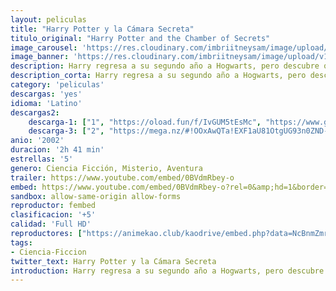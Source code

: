 ```yaml
---
layout: peliculas
title: "Harry Potter y la Cámara Secreta"
titulo_original: "Harry Potter and the Chamber of Secrets"
image_carousel: 'https://res.cloudinary.com/imbriitneysam/image/upload/v1542847073/harry2-poster-min.jpg'
image_banner: 'https://res.cloudinary.com/imbriitneysam/image/upload/v1542847073/harry2-banner-min.jpg'
description: Harry regresa a su segundo año a Hogwarts, pero descubre que cosas malas ocurren debido a que un sitio llamado la Cámara de los Secretos ha sido abierto por el heredero de Slytherin y hará que los hijos de muggles, los impuros, aparezcan petrificados misteriosamente por un animal monstruoso.
description_corta: Harry regresa a su segundo año a Hogwarts, pero descubre que cosas malas ocurren debido a que un sitio llamado la Cámara de los Secretos ha sido abierto por el heredero de Slytherin y hará que los hijos de muggles, los ...
category: 'peliculas'
descargas: 'yes'
idioma: 'Latino'
descargas2:
    descarga-1: ["1", "https://oload.fun/f/IvGUM5tEsMc", "https://www.google.com/s2/favicons?domain=openload.co","OpenLoad","https://res.cloudinary.com/imbriitneysam/image/upload/v1541473684/mexico.png", "Latino", "Full HD"]
    descarga-3: ["2", "https://mega.nz/#!OOxAwQTa!EXF1aU81OtgUG93n0ZND-10v9gVC68-tUURnzoo06hk", "https://www.google.com/s2/favicons?domain=mega.nz","Mega","https://res.cloudinary.com/imbriitneysam/image/upload/v1541473684/mexico.png", "Latino", "Full HD"]
anio: '2002'
duracion: '2h 41 min'
estrellas: '5'
genero: Ciencia Ficción, Misterio, Aventura
trailer: https://www.youtube.com/embed/0BVdmRbey-o
embed: https://www.youtube.com/embed/0BVdmRbey-o?rel=0&amp;hd=1&border=0&wmode=opaque&enablejsapi=1&modestbranding=1&controls=1&showinfo=1
sandbox: allow-same-origin allow-forms
reproductor: fembed
clasificacion: '+5'
calidad: 'Full HD'
reproductores: ["https://animekao.club/kaodrive/embed.php?data=NcBnmZmrLKjjxlpNZKnkhhbQ5a8vWjNUZvzShB3h3YQzv8RjuL6rNxsfKP78PCnf3/teWq1xTaH7ypdBZ8fwVMzgIp1IxTu9UBqI5SEbIOoMOCAc5oGjC6NHEt87s08jhZD1wQAJ5vDxIo8e4Y7MAKDMszBy2e2IiHKbWsXdRImwd+89l+fEf0WUUJwLGOTfZ9EvalajhFzEm81fUdKwS00XVS9vhjv+gWFpITUnK0uxvBjfNgir2Of6H+Y9HgdcvjSBDZ4wugn1blE0nRmcK2Dc693pfv9/hkA8+SFTeBOofCMeNlTuR6+l2sAUYupI9ZuF3+kHRBsAYbSZ0QxzStPBy38zS5BZKDtXO/SIaOOBZ3m9RZycr7ap1shR4jiu2HMToC7HIh7VZz2Ysiny7Q==","https://gdriveplayer.co/embed2.php?link=lSQLqW7SdB1gwMGOTbngQw9RE7nPKENgzJSKWoSWdDp%252Fl%252Bh%252BF3SUOTVFvhogAD6fB16RfonPkxZw8ZkUe4gQRZIyvcfiWlAd9dbSIUPjXaa6T0DEUdzrL7hymOKL%252F2sBSe4VgYsri7RwdN%252BEoMb8mYNl%252BjNBcpqC0CEst1Ve%252F0ZO5ztWwXV%252Bta%252BYbi8absOj4VaXpA1MKVxy7IHPYYUDkks5VMm%252BTkztDsQ3UKfHdkdGp6sYZrVfPfwXW%252FNoNCYaQewBY1BmlW8hlUlCyIvzF%252B&button=no","https://www.zembed.to/public/dist/asteroid.html?id=c510b4283d419364e6178b1903ab6b8e&title=Harry%20Potter%20and%20the%20Chamber%20of%20Secrets","//gdriveplayer.co/embed2.php?link=HtXQYFy6oAlafdOXLmmP3QqL%252BM%252Bgjz43j8tk3%252BMBzgRXJhWIKpICZBklOzu0srTbIa87pN71mRcJaca5E6WclJJtFJTf%252BQTy60XI7FxRe8ZWHmC%252BdZVbkl31n1GW6LvzfWE20ewFuTF%252FWx38fSY4r%252BwI2YV2nL1vfCxSg8ezPSeD6q518lDXgdG2mdqVulSLWwSrjCBVxHfV7FeCd14xZe","https://gdriveplayer.co/embed2.php?link=4oQsf4oCOhfMu6%252BinCa0HQLvzrDUdB3stlH1JaY0PzWiWHHCGMc0KCB2K8PAtXAa5Z7OG7NfV0NQPyxoOyXTYw0hsets4rh9t7QN%252FDoIWY%252BZHp2uCh5PU0iJ3yDrFtlLEo6FivI19Yvc%252F%252BHkS1x3ULTPS%252BM1B8p23zHwPbaGWciBfp2%252F7yPT5NwahJxLr0DwBgGNEpinoYbe8T8Q5USoHOGX32lFfHuJc5FHsRwGaMyKVDJ6LCz2EPwR8tffJO9VA%253D"]
tags:
- Ciencia-Ficcion
twitter_text: Harry Potter y la Cámara Secreta
introduction: Harry regresa a su segundo año a Hogwarts, pero descubre que cosas malas ocurren debido a que un sitio llamado la Cámara de los Secretos ha sido abierto por el heredero de Slytherin y hará que los hijos de muggles, los ...
---
```













